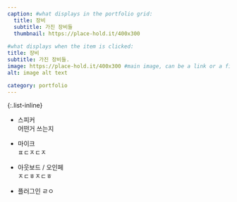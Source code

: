 ```yaml
---
caption: #what displays in the portfolio grid:
  title: 장비
  subtitle: 가진 장비들
  thumbnail: https://place-hold.it/400x300
  
#what displays when the item is clicked:
title: 장비
subtitle: 가진 장비들.
image: https://place-hold.it/400x300 #main image, can be a link or a file in assets/img/portfolio
alt: image alt text

category: portfolio
---
```


{:.list-inline}  

- 스피커  
  어떤거 쓰는지  

- 마이크  
  ㅍㄷㅈㄷㅈ

- 아웃보드 / 오인페  
  ㅈㄷㅎㅈㄷㅎ  

- 플러그인
  ㄹㅇ
